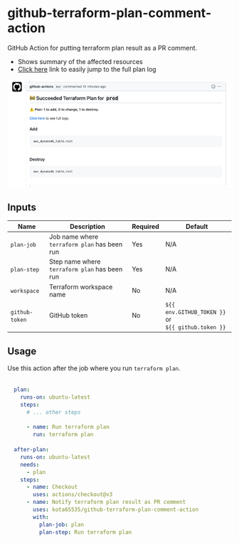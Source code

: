 # github-terraform-plan-comment-action

GitHub Action for putting terraform plan result as a PR comment.
- Shows summary of the affected resources
- [Click here](https://github.com/kota65535/github-terraform-plan-comment-action/actions/runs/3836204681/jobs/6530118090#step:8:56)
  link to easily jump to the full plan log

![img.png](img.png)

## Inputs

| Name           | Description                                   | Required | Default                                                 |
|----------------|-----------------------------------------------|----------|---------------------------------------------------------|
| `plan-job`     | Job name where `terraform plan` has been run  | Yes      | N/A                                                     |
| `plan-step`    | Step name where `terraform plan` has been run | Yes      | N/A                                                     |
| `workspace`    | Terraform workspace name                      | No       | N/A                                                     |
| `github-token` | GitHub token                                  | No       | `${{ env.GITHUB_TOKEN }}` or<br/> `${{ github.token }}` | 

## Usage

Use this action after the job where you run `terraform plan`.

```yaml

  plan:
    runs-on: ubuntu-latest
    steps:
      # ... other steps
      
      - name: Run terraform plan
        run: terraform plan

  after-plan:
    runs-on: ubuntu-latest
    needs:
      - plan
    steps:
      - name: Checkout
        uses: actions/checkout@v3
      - name: Notify terraform plan result as PR comment
        uses: kota65535/github-terraform-plan-comment-action
        with:
          plan-job: plan
          plan-step: Run terraform plan
```

